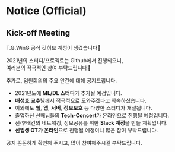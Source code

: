 # Notice (Official)
## Kick-off Meeting
T.G.WinG 공식 깃허브 계정이 생겼습니다🤗  

2021년의 스터디/프로젝트는 Github에서 진행되오니,  
여러분의 적극적인 참여 부탁드립니다🙏  

추가로, 임원회의의 주요 안건에 대해 공지드립니다.  
+ 2021년도에 **ML/DL 스터디**가 추가될 예정입니다.
+ **배성호 교수님**께서 적극적으로 도와주겠다고 약속하셨습니다.
+ 이외에도 **웹**, **앱**, **서버**, **정보보호** 등 다양한 스터디가 개설됩니다.
+ 졸업하신 선배님들의 **Tech-Concert**가 온라인으로 진행될 예정입니다.
+ 선·후배간의 네트워킹, 정보공유를 위한 **Slack 계정**을 만들 계획입니다.
+ **신입생 OT가 온라인**으로 진행될 예정이니 많은 참여 부탁드립니다.

공지 꼼꼼하게 확인해 주시고, 많이 참여해주시길 부탁드립니다.  